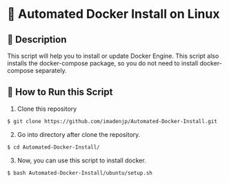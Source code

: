 # 🤖 Automated Docker Install on Linux

## 📜 Description
This script will help you to install or update Docker Engine. This script also installs the docker-compose package, so you do not need to install docker-compose separately.

## 🚀 How to Run this Script
1. Clone this repository
```bash
$ git clone https://github.com/imadenjp/Automated-Docker-Install.git
```

2. Go into directory after clone the repository.
```bash
$ cd Automated-Docker-Install/
```

3. Now, you can use this script to install docker.
```bash
$ bash Automated-Docker-Install/ubuntu/setup.sh
```
